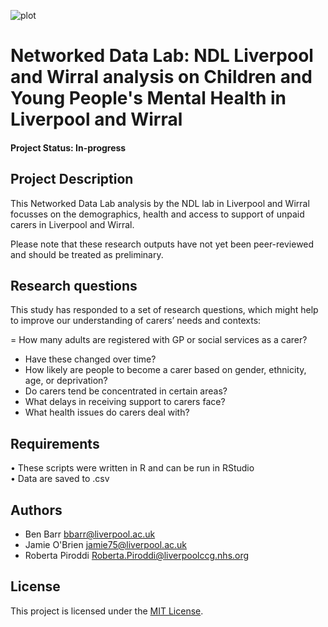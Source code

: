 ![plot](https://github.com/tom-prendergast-thf/NDL_Unpaid_Carers_CM/blob/main/ndlbanner.png)

# Networked Data Lab: NDL Liverpool and Wirral analysis on Children and Young People's Mental Health in Liverpool and Wirral

#### Project Status: In-progress

## Project Description

This Networked Data Lab analysis by the NDL lab in Liverpool and Wirral focusses on the demographics, health and access to support of unpaid carers in Liverpool and Wirral. 

Please note that these research outputs have not yet been peer-reviewed and should be treated as preliminary.

## Research questions

This study has responded to a set of research questions, which might help to improve our understanding of carers’ needs and contexts:

= How many adults are registered with GP or social services as a carer?
- Have these changed over time?
- How likely are people to become a carer based on gender, ethnicity, age, or deprivation?
- Do carers tend be concentrated in certain areas?
- What delays in receiving support to carers face?
- What health issues do carers deal with?

## Requirements

•	These scripts were written in R and can be run in RStudio <br/> 
•	Data are saved to .csv <br/> 

## Authors

- Ben Barr bbarr@liverpool.ac.uk
- Jamie O'Brien jamie75@liverpool.ac.uk
- Roberta Piroddi Roberta.Piroddi@liverpoolccg.nhs.org

## License

This project is licensed under the [MIT License](https://opensource.org/licenses/MIT).
